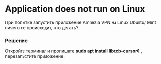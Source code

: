 # Application does not run on Linux

При попытке запустить приложение Amnezia VPN на Linux Ubuntu/ Mint ничего не происходит, что делать?  
### Решение

Откройте терминал и пропишите **sudo apt install libxcb-cursor0** , перезапустите приложение.
